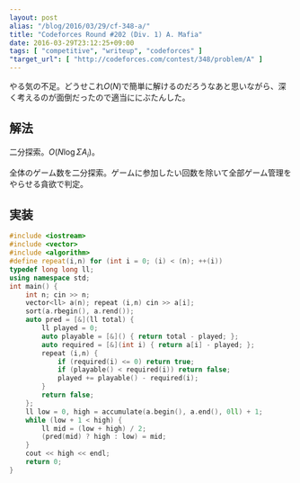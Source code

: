 ```yaml
---
layout: post
alias: "/blog/2016/03/29/cf-348-a/"
title: "Codeforces Round #202 (Div. 1) A. Mafia"
date: 2016-03-29T23:12:25+09:00
tags: [ "competitive", "writeup", "codeforces" ]
"target_url": [ "http://codeforces.com/contest/348/problem/A" ]
---
```


やる気の不足。どうせこれ$O(N)$で簡単に解けるのだろうなあと思いながら、深く考えるのが面倒だったので適当ににぶたんした。

## 解法

二分探索。$O(N\log \Sigma A_i)$。

全体のゲーム数を二分探索。ゲームに参加したい回数を除いて全部ゲーム管理をやらせる貪欲で判定。

## 実装

``` c++
#include <iostream>
#include <vector>
#include <algorithm>
#define repeat(i,n) for (int i = 0; (i) < (n); ++(i))
typedef long long ll;
using namespace std;
int main() {
    int n; cin >> n;
    vector<ll> a(n); repeat (i,n) cin >> a[i];
    sort(a.rbegin(), a.rend());
    auto pred = [&](ll total) {
        ll played = 0;
        auto playable = [&]() { return total - played; };
        auto required = [&](int i) { return a[i] - played; };
        repeat (i,n) {
            if (required(i) <= 0) return true;
            if (playable() < required(i)) return false;
            played += playable() - required(i);
        }
        return false;
    };
    ll low = 0, high = accumulate(a.begin(), a.end(), 0ll) + 1;
    while (low + 1 < high) {
        ll mid = (low + high) / 2;
        (pred(mid) ? high : low) = mid;
    }
    cout << high << endl;
    return 0;
}
```
